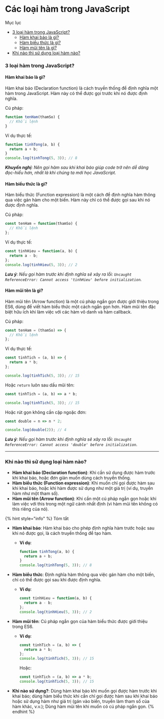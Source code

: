 # Các loại hàm trong JavaScript

Mục lục

* [3 loại hàm trong JavaScript?](cac-loai-ham-trong-javascript.md#id-3-loai-ham-trong-javascript)
  * [Hàm khai báo là gì?](cac-loai-ham-trong-javascript.md#ham-khai-bao-la-gi)
  * [Hàm biểu thức là gì?](cac-loai-ham-trong-javascript.md#ham-bieu-thuc-la-gi)
  * [Hàm mũi tên là gì?](cac-loai-ham-trong-javascript.md#ham-mui-ten-la-gi)
* [Khi nào thì sử dụng loại hàm nào?](cac-loai-ham-trong-javascript.md#khi-nao-thi-su-dung-loai-ham-nao)

### 3 loại hàm trong JavaScript?

#### Hàm khai báo là gì?

Hàm khai báo (Declaration function) là cách truyền thống để định nghĩa một hàm trong JavaScript. Hàm này có thể được gọi trước khi nó được định nghĩa.

Cú pháp:

```js
function tenHam(thamSo) {
  // Khối lệnh
}
```

Ví dụ thực tế:

```javascript
function tinhTong(a, b) {
  return a + b;
}
console.log(tinhTong(5, 3)); // 8
```

_**Khuyến nghị**: Nên gọi hàm sau khi khai báo giúp code trở nên dễ dàng đọc-hiểu hơn, nhất là khi chúng ta mới học JavaScript._

#### Hàm biểu thức là gì?

Hàm biểu thức (Function expression) là một cách để định nghĩa hàm thông qua việc gán hàm cho một biến. Hàm này chỉ có thể được gọi sau khi nó được định nghĩa.

Cú pháp:

```js
const tenHam = function(thamSo) {
  // Khối lệnh
};
```

Ví dụ thực tế:

```javascript
const tinhHieu = function(a, b) {
  return a - b;
};
console.log(tinhHieu(5, 3)); // 2
```

_**Lưu ý**: Nếu gọi hàm trước khi định nghĩa sẽ xảy ra lỗi: `Uncaught ReferenceError: Cannot access 'tinhHieu' before initialization`._

#### Hàm mũi tên là gì?

Hàm mũi tên (Arrow function) là một cú pháp ngắn gọn được giới thiệu trong ES6, dùng để viết hàm biểu thức một cách ngắn gọn hơn. Hàm mũi tên đặc biệt hữu ích khi làm việc với các hàm vô danh và hàm callback.

Cú pháp:

```js
const tenHam = (thamSo) => {
  // Khối lệnh
};
```

Ví dụ thực tế:

```javascript
const tinhTich = (a, b) => {
  return a * b;
};

console.log(tinhTich(5, 3)); // 15
```

Hoặc `return` luôn sau dấu mũi tên:

```javascript
const tinhTich = (a, b) => a * b;

console.log(tinhTich(5, 3)); // 15
```

Hoặc rút gọn không cần cặp ngoặc đơn:

```javascript
const double = n => n * 2;

console.log(double(2)); // 4
```

_**Lưu ý**: Nếu gọi hàm trước khi định nghĩa sẽ xảy ra lỗi: `Uncaught ReferenceError: Cannot access 'double' before initialization`._

***

### Khi nào thì sử dụng loại hàm nào?

* **Hàm khai báo (Declaration function)**: Khi cần sử dụng được hàm trước khi khai báo, hoặc đơn giản muốn dùng cách truyền thống.
* **Hàm biểu thức (Function expression)**: Khi muốn chỉ gọi được hàm sau khi khai báo, hoặc khi hàm được sử dụng như một giá trị (ví dụ, truyền hàm như một tham số).
* **Hàm mũi tên (Arrow function)**: Khi cần một cú pháp ngắn gọn hoặc khi làm việc với this trong một ngữ cảnh nhất định (vì hàm mũi tên không có this riêng của nó).

{% hint style="info" %}
Tóm tắt

* **Hàm khai báo**: Hàm khai báo cho phép định nghĩa hàm trước hoặc sau khi nó được gọi, là cách truyền thống để tạo hàm.
  *   **Ví dụ**:

      ```js
      function tinhTong(a, b) {
        return a + b;
      }
      console.log(tinhTong(5, 3)); // 8
      ```
* **Hàm biểu thức**: Định nghĩa hàm thông qua việc gán hàm cho một biến, chỉ có thể được gọi sau khi được định nghĩa.
  *   **Ví dụ**:

      ```js
      const tinhHieu = function(a, b) {
        return a - b;
      };
      console.log(tinhHieu(5, 3)); // 2
      ```
* **Hàm mũi tên**: Cú pháp ngắn gọn của hàm biểu thức được giới thiệu trong ES6.
  *   **Ví dụ**:

      ```js
      const tinhTich = (a, b) => {
        return a * b;
      };
      console.log(tinhTich(5, 3)); // 15
      ```

      Hoặc:

      ```js
      const tinhTich = (a, b) => a * b;
      console.log(tinhTich(5, 3)); // 15
      ```
* **Khi nào sử dụng?**: Dùng hàm khai báo khi muốn gọi được hàm trước khi khai báo; dùng hàm biểu thức khi cần chỉ gọi được hàm sau khi khai báo hoặc sử dụng hàm như giá trị (gán vào biến, truyền làm tham số của hàm khác, v.v.); Dùng hàm mũi tên khi muốn có cú pháp ngắn gọn.
{% endhint %}
